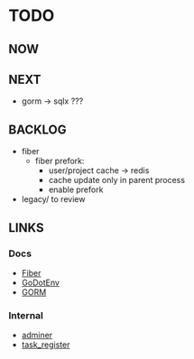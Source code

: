 # TODO

## NOW

## NEXT

* gorm -> sqlx ???

## BACKLOG

* fiber
  * fiber prefork:
    * user/project cache -> redis
    * cache update only in parent process
    * enable prefork
* legacy/ to review

## LINKS

### Docs

* [Fiber](https://docs.gofiber.io)
* [GoDotEnv](https://github.com/joho/godotenv)
* [GORM](https://gorm.io)

### Internal

* [adminer](http://localhost:8080)
* [task_register](https://localhost:8888)
